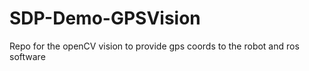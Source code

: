 # SDP-Demo-GPSVision
Repo for the openCV vision to provide gps coords to the robot and ros software
